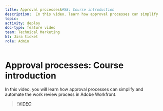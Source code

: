 ```yaml
---
title: Approval processes&#58; Course introduction
description:  In this video, learn how approval processes can simplify and automate the work review process in Adobe Workfront.
topic:
activity: deploy
doc-type: feature video
team: Technical Marketing
kt: Jira ticket
role: Admin
---
```

# Approval processes&#58; Course introduction

In this video, you will learn how approval processes can simplify and automate the work review process in Adobe Workfront.

>[!VIDEO](https://video.tv.adobe.com/v/335224/?quality=12)
